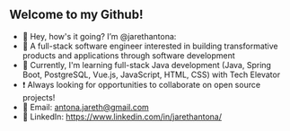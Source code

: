 ## Welcome to my Github!

- 👋 Hey, how's it going? I’m @jarethantona:
- 👀 A full-stack software engineer interested in building transformative products and applications through software development
- 🌱 Currently, I'm learning full-stack Java development (Java, Spring Boot, PostgreSQL, Vue.js, JavaScript, HTML, CSS) with Tech Elevator
- ❗ Always looking for opportunities to collaborate on open source projects!
- 📧 Email: antona.jareth@gmail.com 
- 🔵 LinkedIn: https://www.linkedin.com/in/jarethantona/ 

<!---
jarethantona/jarethantona is a ✨ special ✨ repository because its `README.md` (this file) appears on your GitHub profile.
You can click the Preview link to take a look at your changes.
--->
